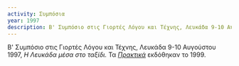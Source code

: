 ```yaml
---
activity: Συμπόσια
year: 1997
description: Β' Συμπόσιο στις Γιορτές Λόγου και Τέχνης, Λευκάδα 9-10 Αυγούστου 1997, *Η Λευκάδα μέσα στο ταξίδι.* Τα [*Πρακτικά*](/publications/praktika_symposiwn/praktika_symposiou_02.html) εκδόθηκαν το 1999.
---
```


Β' Συμπόσιο στις Γιορτές Λόγου και Τέχνης, Λευκάδα 9-10 Αυγούστου 1997, *Η Λευκάδα μέσα στο ταξίδι.* Τα [*Πρακτικά*](/publications/praktika_symposiwn/praktika_symposiou_02.html) εκδόθηκαν το 1999.
